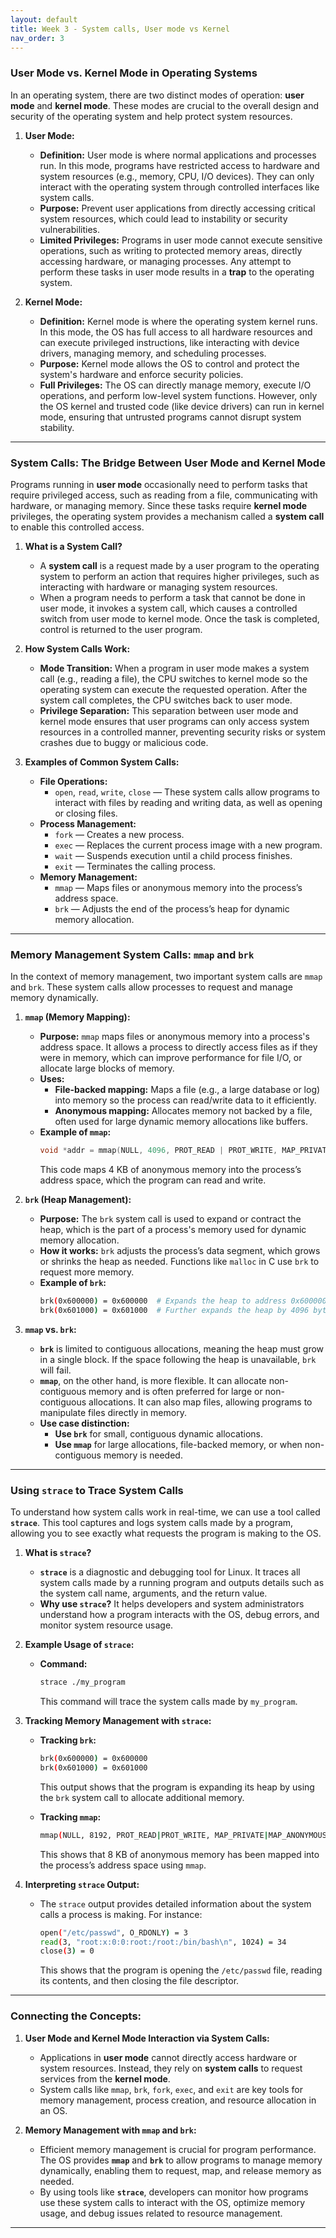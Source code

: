 ```yaml
---
layout: default
title: Week 3 - System calls, User mode vs Kernel
nav_order: 3
---
```



### **User Mode vs. Kernel Mode in Operating Systems**

In an operating system, there are two distinct modes of operation: **user mode** and **kernel mode**. These modes are crucial to the overall design and security of the operating system and help protect system resources.

1. **User Mode:**
   - **Definition:** User mode is where normal applications and processes run. In this mode, programs have restricted access to hardware and system resources (e.g., memory, CPU, I/O devices). They can only interact with the operating system through controlled interfaces like system calls.
   - **Purpose:** Prevent user applications from directly accessing critical system resources, which could lead to instability or security vulnerabilities.
   - **Limited Privileges:** Programs in user mode cannot execute sensitive operations, such as writing to protected memory areas, directly accessing hardware, or managing processes. Any attempt to perform these tasks in user mode results in a **trap** to the operating system.

2. **Kernel Mode:**
   - **Definition:** Kernel mode is where the operating system kernel runs. In this mode, the OS has full access to all hardware resources and can execute privileged instructions, like interacting with device drivers, managing memory, and scheduling processes.
   - **Purpose:** Kernel mode allows the OS to control and protect the system's hardware and enforce security policies.
   - **Full Privileges:** The OS can directly manage memory, execute I/O operations, and perform low-level system functions. However, only the OS kernel and trusted code (like device drivers) can run in kernel mode, ensuring that untrusted programs cannot disrupt system stability.

---

### **System Calls: The Bridge Between User Mode and Kernel Mode**

Programs running in **user mode** occasionally need to perform tasks that require privileged access, such as reading from a file, communicating with hardware, or managing memory. Since these tasks require **kernel mode** privileges, the operating system provides a mechanism called a **system call** to enable this controlled access.

1. **What is a System Call?**
   - A **system call** is a request made by a user program to the operating system to perform an action that requires higher privileges, such as interacting with hardware or managing system resources.
   - When a program needs to perform a task that cannot be done in user mode, it invokes a system call, which causes a controlled switch from user mode to kernel mode. Once the task is completed, control is returned to the user program.

2. **How System Calls Work:**
   - **Mode Transition:** When a program in user mode makes a system call (e.g., reading a file), the CPU switches to kernel mode so the operating system can execute the requested operation. After the system call completes, the CPU switches back to user mode.
   - **Privilege Separation:** This separation between user mode and kernel mode ensures that user programs can only access system resources in a controlled manner, preventing security risks or system crashes due to buggy or malicious code.

3. **Examples of Common System Calls:**
   - **File Operations:**
     - `open`, `read`, `write`, `close` — These system calls allow programs to interact with files by reading and writing data, as well as opening or closing files.
   - **Process Management:**
     - `fork` — Creates a new process.
     - `exec` — Replaces the current process image with a new program.
     - `wait` — Suspends execution until a child process finishes.
     - `exit` — Terminates the calling process.
   - **Memory Management:**
     - `mmap` — Maps files or anonymous memory into the process’s address space.
     - `brk` — Adjusts the end of the process’s heap for dynamic memory allocation.

---

### **Memory Management System Calls: `mmap` and `brk`**

In the context of memory management, two important system calls are `mmap` and `brk`. These system calls allow processes to request and manage memory dynamically.

1. **`mmap` (Memory Mapping):**
   - **Purpose:** `mmap` maps files or anonymous memory into a process's address space. It allows a process to directly access files as if they were in memory, which can improve performance for file I/O, or allocate large blocks of memory.
   - **Uses:**
     - **File-backed mapping:** Maps a file (e.g., a large database or log) into memory so the process can read/write data to it efficiently.
     - **Anonymous mapping:** Allocates memory not backed by a file, often used for large dynamic memory allocations like buffers.
   - **Example of `mmap`:**
     ```c
     void *addr = mmap(NULL, 4096, PROT_READ | PROT_WRITE, MAP_PRIVATE | MAP_ANONYMOUS, -1, 0);
     ```
     This code maps 4 KB of anonymous memory into the process’s address space, which the program can read and write.

2. **`brk` (Heap Management):**
   - **Purpose:** The `brk` system call is used to expand or contract the heap, which is the part of a process's memory used for dynamic memory allocation.
   - **How it works:** `brk` adjusts the process’s data segment, which grows or shrinks the heap as needed. Functions like `malloc` in C use `brk` to request more memory.
   - **Example of `brk`:**
     ```bash
     brk(0x600000) = 0x600000  # Expands the heap to address 0x600000
     brk(0x601000) = 0x601000  # Further expands the heap by 4096 bytes
     ```

3. **`mmap` vs. `brk`:**
   - **`brk`** is limited to contiguous allocations, meaning the heap must grow in a single block. If the space following the heap is unavailable, `brk` will fail.
   - **`mmap`**, on the other hand, is more flexible. It can allocate non-contiguous memory and is often preferred for large or non-contiguous allocations. It can also map files, allowing programs to manipulate files directly in memory.
   - **Use case distinction:**
     - **Use `brk`** for small, contiguous dynamic allocations.
     - **Use `mmap`** for large allocations, file-backed memory, or when non-contiguous memory is needed.

---

### **Using `strace` to Trace System Calls**

To understand how system calls work in real-time, we can use a tool called **`strace`**. This tool captures and logs system calls made by a program, allowing you to see exactly what requests the program is making to the OS.

1. **What is `strace`?**
   - **`strace`** is a diagnostic and debugging tool for Linux. It traces all system calls made by a running program and outputs details such as the system call name, arguments, and the return value.
   - **Why use `strace`?** It helps developers and system administrators understand how a program interacts with the OS, debug errors, and monitor system resource usage.

2. **Example Usage of `strace`:**
   - **Command:**
     ```bash
     strace ./my_program
     ```
     This command will trace the system calls made by `my_program`.

3. **Tracking Memory Management with `strace`:**
   - **Tracking `brk`:**
     ```bash
     brk(0x600000) = 0x600000
     brk(0x601000) = 0x601000
     ```
     This output shows that the program is expanding its heap by using the `brk` system call to allocate additional memory.
   
   - **Tracking `mmap`:**
     ```bash
     mmap(NULL, 8192, PROT_READ|PROT_WRITE, MAP_PRIVATE|MAP_ANONYMOUS, -1, 0) = 0x7f2bfae00000
     ```
     This shows that 8 KB of anonymous memory has been mapped into the process’s address space using `mmap`.

4. **Interpreting `strace` Output:**
   - The `strace` output provides detailed information about the system calls a process is making. For instance:
     ```bash
     open("/etc/passwd", O_RDONLY) = 3
     read(3, "root:x:0:0:root:/root:/bin/bash\n", 1024) = 34
     close(3) = 0
     ```
     This shows that the program is opening the `/etc/passwd` file, reading its contents, and then closing the file descriptor.

---

### **Connecting the Concepts:**

1. **User Mode and Kernel Mode Interaction via System Calls:**
   - Applications in **user mode** cannot directly access hardware or system resources. Instead, they rely on **system calls** to request services from the **kernel mode**.
   - System calls like `mmap`, `brk`, `fork`, `exec`, and `exit` are key tools for memory management, process creation, and resource allocation in an OS.

2. **Memory Management with `mmap` and `brk`:**
   - Efficient memory management is crucial for program performance. The OS provides **`mmap`** and **`brk`** to allow programs to manage memory dynamically, enabling them to request, map, and release memory as needed.
   - By using tools like **`strace`**, developers can monitor how programs use these system calls to interact with the OS, optimize memory usage, and debug issues related to resource management.

---
